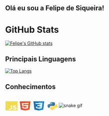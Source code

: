 

  ## Olá eu sou a Felipe de Siqueira!

# GitHub Stats

[![Felipe's GitHub stats](https://github-readme-stats.vercel.app/api?username=1felipww&show_icons=true&theme=dark&count_private=true&hide=stars,prs)](https://github.com/1felipww/github-readme-stats)

## Principais Linguagens
[![Top Langs](https://github-readme-stats.vercel.app/api/top-langs/?username=1felipww&layout=compact&theme=dark)](https://github.com/1felipww/github-readme-stats)

## Conhecimentos
<div style="display: inline_block"><br>
  <img align="center" alt="Felipe-Js" height="30" width="40" src="https://raw.githubusercontent.com/devicons/devicon/master/icons/javascript/javascript-plain.svg">
  <img align="center" alt="Felipe-HTML" height="30" width="40" src="https://raw.githubusercontent.com/devicons/devicon/master/icons/html5/html5-original.svg">
  <img align="center" alt="Felipe-CSS" height="30" width="40" src="https://raw.githubusercontent.com/devicons/devicon/master/icons/css3/css3-original.svg">
  <img align="center" alt="Felipe-Python" height="30" width="40" src="https://raw.githubusercontent.com/devicons/devicon/master/icons/python/python-original.svg" 
  <img align="center" alt="Felipe-Tomioka" height="30" width="40" src="https://media.discordapp.net/attachments/1285668708840378472/1296152912577429646/sr28bb2553d950e-ezgif.com-webp-to-gif-converter.gif?ex=67113ff7&is=670fee77&hm=85dd8ea531aaee1f65e5c048c241dd295576c134649c996bd757cdb471dcfb34&=&width=468&height=468)" 
  
    
  ![snake gif](https://github.com/1felipww/1felipww/blob/output/github-contribution-grid-snake.gif)

  </div>
  
  
 

